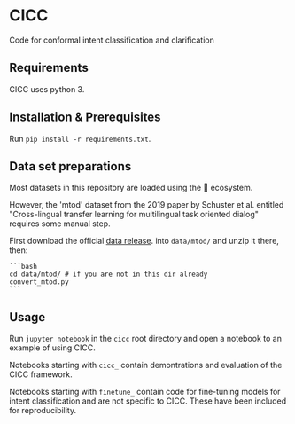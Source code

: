 # CICC 
Code for conformal intent classification and clarification

## Requirements
CICC uses python 3.

## Installation & Prerequisites
Run ``pip install -r requirements.txt``.

## Data set preparations
Most datasets in this repository are loaded using the 🤗 ecosystem.

However, the 'mtod' dataset from the 2019 paper by Schuster et al. entitled "Cross-lingual transfer learning for multilingual task oriented dialog" requires some manual step.

First download the official [data release](https://fb.me/multilingual_task_oriented_data).
into ``data/mtod/`` and unzip it there, then:

    ```bash
    cd data/mtod/ # if you are not in this dir already
    convert_mtod.py
    ```

## Usage
Run ``jupyter notebook`` in the ``cicc`` root directory and open a notebook to
an example of using CICC.

Notebooks starting with ``cicc_`` contain demontrations  and evaluation of the CICC framework. 

Notebooks starting with ``finetune_`` contain code for fine-tuning models for intent classification and are not specific to CICC. These have been included for reproducibility.